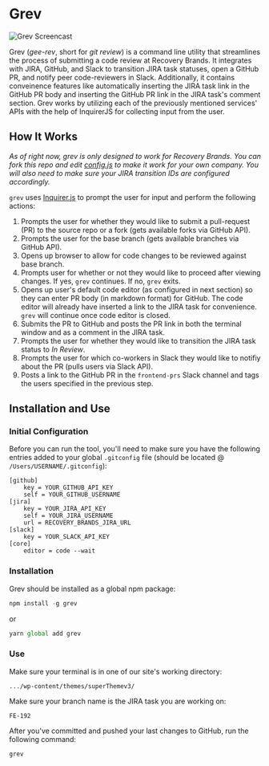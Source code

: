 # Grev

![Grev Screencast](https://i.imgur.com/CN1LnkL.gif)

Grev (_gee-rev_, short for _git review_) is a command line utility that streamlines the process of submitting a code review at Recovery Brands. It integrates with JIRA, GitHub, and Slack to transition JIRA task statuses, open a GitHub PR, and notify peer code-reviewers in Slack. Additionally, it contains conveinence features like automatically inserting the JIRA task link in the GitHub PR body and inserting the GitHub PR link in the JIRA task's comment section. Grev works by utilizing each of the previously mentioned services' APIs with the help of InquirerJS for collecting input from the user.

## How It Works

_As of right now, grev is only designed to work for Recovery Brands. You can fork this repo and edit [config.js](config.js) to make it work for your own company. You will also need to make sure your JIRA transition IDs are configured accordingly._

`grev` uses [Inquirer.js](https://github.com/SBoudrias/Inquirer.js/) to prompt the user for input and perform the following actions:

1. Prompts the user for whether they would like to submit a pull-request (PR) to the source repo or a fork (gets available forks via GitHub API).
2. Prompts the user for the base branch (gets available branches via GitHub API).
3. Opens up browser to allow for code changes to be reviewed against base branch.
4. Prompts user for whether or not they would like to proceed after viewing changes. If yes, `grev` continues. If no, `grev` exits.
5. Opens up user's default code editor (as configured in next section) so they can enter PR body (in markdown format) for GitHub. The code editor will already have inserted a link to the JIRA task for convenience. `grev` will continue once code editor is closed.
6. Submits the PR to GitHub and posts the PR link in both the terminal window and as a comment in the JIRA task.
7. Prompts the user for whether they would like to transition the JIRA task status to _In Review_.
8. Prompts the user for which co-workers in Slack they would like to notifiy about the PR (pulls users via Slack API).
9. Posts a link to the GitHub PR in the `frontend-prs` Slack channel and tags the users specified in the previous step.

## Installation and Use

### Initial Configuration

Before you can run the tool, you'll need to make sure you have the following entries added to your global `.gitconfig` file (should be located @ `/Users/USERNAME/.gitconfig`):

```
[github]
    key = YOUR_GITHUB_API_KEY
    self = YOUR_GITHUB_USERNAME
[jira]
    key = YOUR_JIRA_API_KEY
    self = YOUR_JIRA_USERNAME
    url = RECOVERY_BRANDS_JIRA_URL
[slack]
    key = YOUR_SLACK_API_KEY
[core]
    editor = code --wait
```

### Installation

Grev should be installed as a global npm package:

```javascript
npm install -g grev
```

or

```javascript
yarn global add grev
```

### Use

Make sure your terminal is in one of our site's working directory:

```
.../wp-content/themes/superThemev3/
```

Make sure your branch name is the JIRA task you are working on:

```
FE-192
```

After you've committed and pushed your last changes to GitHub, run the following command:

```bash
grev
```
